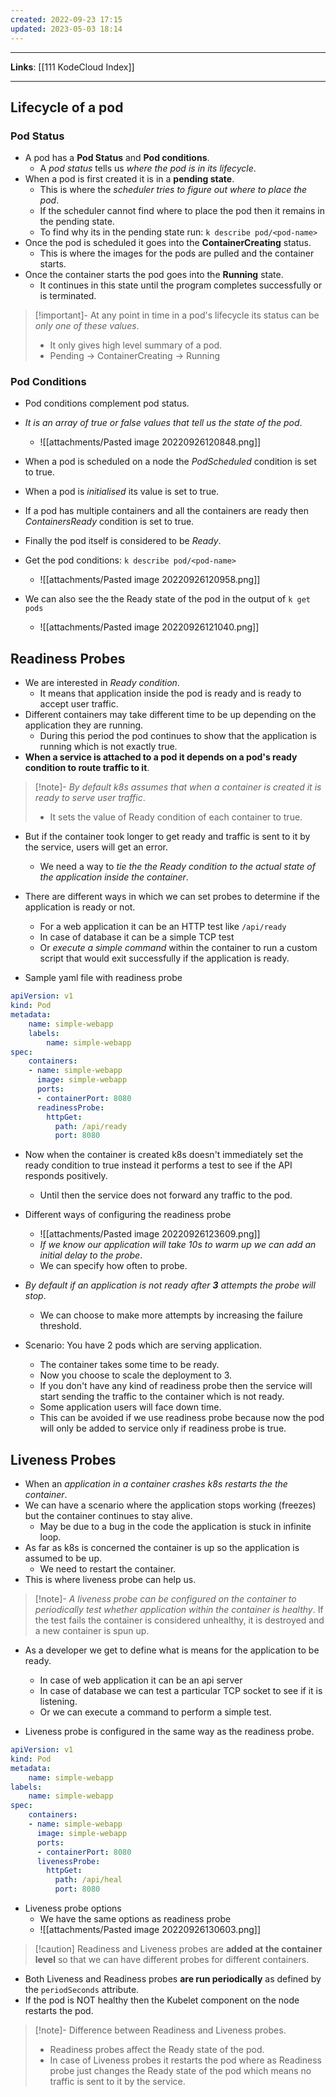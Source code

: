 ```yaml
---
created: 2022-09-23 17:15
updated: 2023-05-03 18:14
---
```

---
**Links**: [[111 KodeCloud Index]]

---
## Lifecycle of a pod
### Pod Status
- A pod has a **Pod Status** and **Pod conditions**.
	- A *pod status* tells us *where the pod is in its lifecycle*.
- When a pod is first created it is in a **pending state**.
	- This is where the *scheduler tries to figure out where to place the pod*.
	- If the scheduler cannot find where to place the pod then it remains in the pending state.
	- To find why its in the pending state run: `k describe pod/<pod-name>`
- Once the pod is scheduled it goes into the **ContainerCreating** status.
	- This is where the images for the pods are pulled and the container starts.
- Once the container starts the pod goes into the **Running** state.
	- It continues in this state until the program completes successfully or is terminated.

> [!important]- At any point in time in a pod's lifecycle its status can be *only one of these values*.
> - It only gives high level summary of a pod.
> - Pending -> ContainerCreating -> Running

### Pod Conditions
- Pod conditions complement pod status.
- *It is an array of true or false values that tell us the state of the pod*.
	- ![[attachments/Pasted image 20220926120848.png]]
- When a pod is scheduled on a node the *PodScheduled* condition is set to true.
- When a pod is *initialised* its value is set to true.
- If a pod has multiple containers and all the containers are ready then *ContainersReady* condition is set to true.
- Finally the pod itself is considered to be *Ready*.

- Get the pod conditions: `k describe pod/<pod-name>`
	- ![[attachments/Pasted image 20220926120958.png]]
- We can also see the the Ready state of the pod in the output of `k get pods`
	- ![[attachments/Pasted image 20220926121040.png]]

## Readiness Probes
- We are interested in *Ready condition*.
	- It means that application inside the pod is ready and is ready to accept user traffic.
- Different containers may take different time to be up depending on the application they are running.
	- During this period the pod continues to show that the application is running which is not exactly true.
- **When a service is attached to a pod it depends on a pod's ready condition to route traffic to it**.

> [!note]- *By default k8s assumes that when a container is created it is ready to serve user traffic*.
> - It sets the value of Ready condition of each container to true.

- But if the container took longer to get ready and traffic is sent to it by the service, users will get an error.
	- We need a way to *tie the the Ready condition to the actual state of the application inside the container*.

- There are different ways in which we can set probes to determine if the application is ready or not.
	- For a web application it can be an HTTP test like `/api/ready`
	- In case of database it can be a simple TCP test
	- Or *execute a simple command* within the container to run a custom script that would exit successfully if the application is ready.

- Sample yaml file with readiness probe
```yaml
apiVersion: v1
kind: Pod
metadata:
	name: simple-webapp
	labels:
		name: simple-webapp
spec:
	containers:
	- name: simple-webapp
	  image: simple-webapp
	  ports:
	  - containerPort: 8080
	  readinessProbe:
	    httpGet:
		  path: /api/ready
		  port: 8080
```

- Now when the container is created k8s doesn't immediately set the ready condition to true instead it performs a test to see if the API responds positively.
	- Until then the service does not forward any traffic to the pod.

- Different ways of configuring the readiness probe
	- ![[attachments/Pasted image 20220926123609.png]]
	- *If we know our application will take 10s to warm up we can add an initial delay to the probe*.
	- We can specify how often to probe.
- *By default if an application is not ready after **3** attempts the probe will stop*.
	- We can choose to make more attempts by increasing the failure threshold.

- Scenario: You have 2 pods which are serving application. 
	- The container takes some time to be ready.
	- Now you choose to scale the deployment to 3.
	- If you don't have any kind of readiness probe then the service will start sending the traffic to the container which is not ready.
	- Some application users will face down time.
	- This can be avoided if we use readiness probe because now the pod will only be added to service only if readiness probe is true.

## Liveness Probes
- When an *application in a container crashes k8s restarts the the container*. 
- We can have a scenario where the application stops working (freezes) but the container continues to stay alive.
	- May be due to a bug in the code the application is stuck in infinite loop.
- As far as k8s is concerned the container is up so the application is assumed to be up.
	- We need to restart the container. 
- This is where liveness probe can help us.

> [!note]- *A liveness probe can be configured on the container to periodically test whether application within the container is healthy*.
> If the test fails the container is considered unhealthy, it is destroyed and a new container is spun up.

- As a developer we get to define what is means for the application to be ready.
	- In case of web application it can be an api server
	- In case of database we can test a particular TCP socket to see if it is listening.
	- Or we can execute a command to perform a simple test.

- Liveness probe is configured in the same way as the readiness probe.
```yaml
apiVersion: v1
kind: Pod
metadata:
	name: simple-webapp
labels:
	name: simple-webapp
spec:
	containers:
	- name: simple-webapp
	  image: simple-webapp
	  ports:
	  - containerPort: 8080
	  livenessProbe:
	    httpGet:
		  path: /api/heal
		  port: 8080
```

- Liveness probe options
	- We have the same options as readiness probe
	- ![[attachments/Pasted image 20220926130603.png]]

> [!caution] Readiness and Liveness probes are **added at the container level** so that we can have different probes for different containers.

- Both Liveness and Readiness probes **are run periodically** as defined by the `periodSeconds` attribute.
- If the pod is NOT healthy then the Kubelet component on the node restarts the pod.

> [!note]- Difference between Readiness and Liveness probes.
> - Readiness probes affect the Ready state of the pod.
> - In case of Liveness probes it restarts the pod where as Readiness probe just changes the Ready state of the pod which means no traffic is sent to it by the service.
